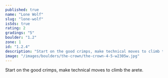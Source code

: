 ```yaml
---
published: true
name: "Lone Wolf"
slug: "lone-wolf"
isSds: true
rating: 2
gradings: "5"
boulder: "1.2"
zone: 1
id: "1.2.4"
description: "Start on the good crimps, make technical moves to climb the arete."
image: "/images/boulders/the-crown/the-crown-4-5-w2305w.jpg"
---
```


Start on the good crimps, make technical moves to climb the arete.

